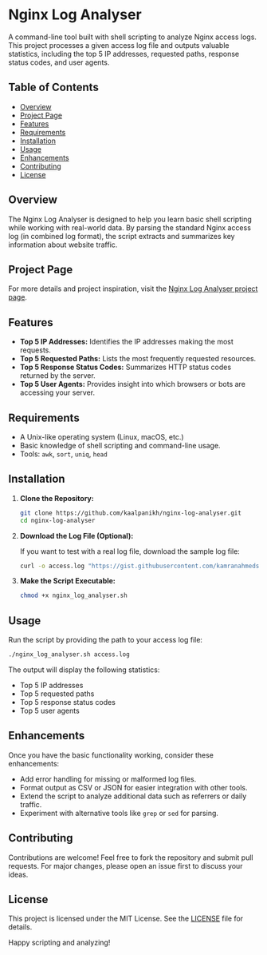 # Nginx Log Analyser

A command-line tool built with shell scripting to analyze Nginx access logs. This project processes a given access log file and outputs valuable statistics, including the top 5 IP addresses, requested paths, response status codes, and user agents.

## Table of Contents

- [Overview](#overview)
- [Project Page](#project-page)
- [Features](#features)
- [Requirements](#requirements)
- [Installation](#installation)
- [Usage](#usage)
- [Enhancements](#enhancements)
- [Contributing](#contributing)
- [License](#license)

## Overview

The Nginx Log Analyser is designed to help you learn basic shell scripting while working with real-world data. By parsing the standard Nginx access log (in combined log format), the script extracts and summarizes key information about website traffic.

## Project Page

For more details and project inspiration, visit the [Nginx Log Analyser project page](https://roadmap.sh/projects/nginx-log-analyser).

## Features

- **Top 5 IP Addresses:** Identifies the IP addresses making the most requests.
- **Top 5 Requested Paths:** Lists the most frequently requested resources.
- **Top 5 Response Status Codes:** Summarizes HTTP status codes returned by the server.
- **Top 5 User Agents:** Provides insight into which browsers or bots are accessing your server.

## Requirements

- A Unix-like operating system (Linux, macOS, etc.)
- Basic knowledge of shell scripting and command-line usage.
- Tools: `awk`, `sort`, `uniq`, `head`

## Installation

1. **Clone the Repository:**

   ```bash
   git clone https://github.com/kaalpanikh/nginx-log-analyser.git
   cd nginx-log-analyser
   ```

2. **Download the Log File (Optional):**

   If you want to test with a real log file, download the sample log file:

   ```bash
   curl -o access.log "https://gist.githubusercontent.com/kamranahmedse/e66c3b9ea89a1a030d3b739eeeef22d0/raw/77fb3ac837a73c4f0206e78a236d885590b7ae35/nginx-access.log"
   ```

3. **Make the Script Executable:**

   ```bash
   chmod +x nginx_log_analyser.sh
   ```

## Usage

Run the script by providing the path to your access log file:

```bash
./nginx_log_analyser.sh access.log
```

The output will display the following statistics:
- Top 5 IP addresses
- Top 5 requested paths
- Top 5 response status codes
- Top 5 user agents

## Enhancements

Once you have the basic functionality working, consider these enhancements:
- Add error handling for missing or malformed log files.
- Format output as CSV or JSON for easier integration with other tools.
- Extend the script to analyze additional data such as referrers or daily traffic.
- Experiment with alternative tools like `grep` or `sed` for parsing.

## Contributing

Contributions are welcome! Feel free to fork the repository and submit pull requests. For major changes, please open an issue first to discuss your ideas.

## License

This project is licensed under the MIT License. See the [LICENSE](LICENSE) file for details.

Happy scripting and analyzing!